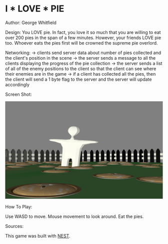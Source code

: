 # I * LOVE * PIE

Author: George Whitfield

Design: You LOVE pie. In fact, you love it so much that you are willing to eat over
200 pies in the span of a few minutes. However, your friends LOVE pie too. Whoever eats the pies first will be crowned the supreme pie overlord. 

Networking: 
-> clients send server data about number of pies collected and the client's position in the scene
-> the server sends a message to all the clients displaying the progress of the pie 
collection
-> the server sends a list of all of the enemy positions to the client so that the client
   can see where their enemies are in the game
-> if a client has collected all the pies, then the client will send a 1 byte flag to the server and the server will update accordingly


Screen Shot:

![Screen Shot](screenshot.png)

How To Play:

Use WASD to move. Mouse movement to look around. Eat the pies.

Sources:

This game was built with [NEST](NEST.md).

